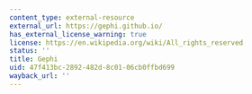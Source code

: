 ```yaml
---
content_type: external-resource
external_url: https://gephi.github.io/
has_external_license_warning: true
license: https://en.wikipedia.org/wiki/All_rights_reserved
status: ''
title: Gephi
uid: 47f413bc-2892-482d-8c01-06cb0ffbd699
wayback_url: ''
---
```

